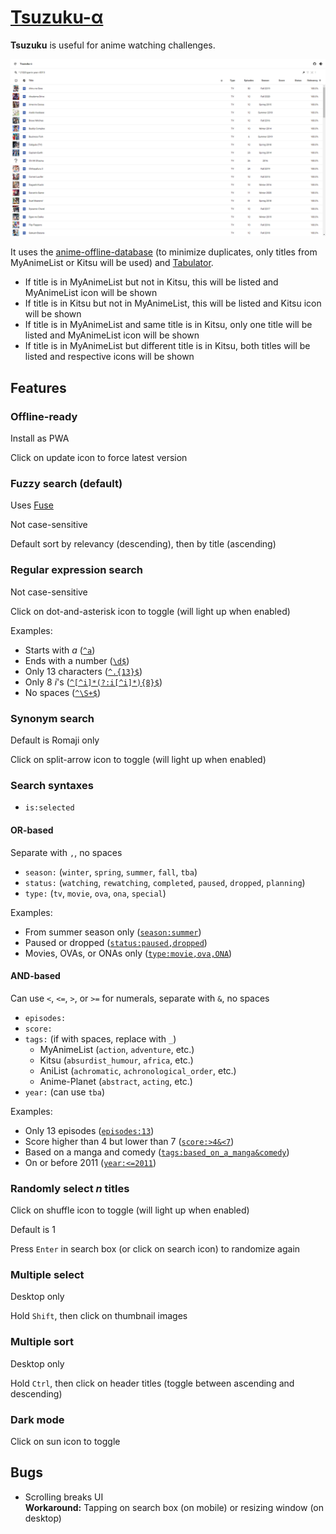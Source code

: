 # [Tsuzuku-α](https://kuzutsu.github.io/tsuzuku/)
**Tsuzuku** is useful for anime watching challenges.

![](https://raw.githubusercontent.com/kuzutsu/tsuzuku/master/preview.png)

It uses the [anime-offline-database](https://github.com/manami-project/anime-offline-database) (to minimize duplicates, only titles from MyAnimeList or Kitsu will be used) and [Tabulator](https://github.com/olifolkerd/tabulator).
* If title is in MyAnimeList but not in Kitsu, this will be listed and MyAnimeList icon will be shown
* If title is in Kitsu but not in MyAnimeList, this will be listed and Kitsu icon will be shown
* If title is in MyAnimeList and same title is in Kitsu, only one title will be listed and MyAnimeList icon will be shown
* If title is in MyAnimeList but different title is in Kitsu, both titles will be listed and respective icons will be shown

## Features
### Offline-ready
Install as PWA

Click on update icon to force latest version

### Fuzzy search (default)
Uses [Fuse](https://github.com/krisk/fuse)

Not case-sensitive

Default sort by relevancy (descending), then by title (ascending)

### Regular expression search
Not case-sensitive

Click on dot-and-asterisk icon to toggle (will light up when enabled)

Examples:
* Starts with *a* ([`^a`](https://kuzutsu.github.io/tsuzuku/?query=%255Ea&regex=1))
* Ends with a number ([`\d$`](https://kuzutsu.github.io/tsuzuku/?query=%255Cd%2524&regex=1))
* Only 13 characters ([`^.{13}$`](https://kuzutsu.github.io/tsuzuku/?query=%255E.%257B13%257D%2524&regex=1))
* Only 8 *i*'s ([`^[^i]*(?:i[^i]*){8}$`](https://kuzutsu.github.io/tsuzuku/?query=%255E%255B%255Ei%255D*%28%253F%253Ai%255B%255Ei%255D*%29%257B8%257D%2524&regex=1))
* No spaces ([`^\S+$`](https://kuzutsu.github.io/tsuzuku/?query=%255E%255CS%252B%2524&regex=1))

### Synonym search
Default is Romaji only

Click on split-arrow icon to toggle (will light up when enabled)

### Search syntaxes
* `is:selected`

#### OR-based
Separate with `,`, no spaces
* `season:` (`winter`, `spring`, `summer`, `fall`, `tba`)
* `status:` (`watching`, `rewatching`, `completed`, `paused`, `dropped`, `planning`)
* `type:` (`tv`, `movie`, `ova`, `ona`, `special`)

Examples:
* From summer season only ([`season:summer`](https://kuzutsu.github.io/tsuzuku/?query=season%253Asummer))
* Paused or dropped ([`status:paused,dropped`](https://kuzutsu.github.io/tsuzuku/?query=status%253Apaused%252Cdropped))
* Movies, OVAs, or ONAs only ([`type:movie,ova,ONA`](https://kuzutsu.github.io/tsuzuku/?query=type%253Amovie%252Cova%252CONA))

#### AND-based
Can use `<`, `<=`, `>`, or `>=` for numerals, separate with `&`, no spaces
* `episodes:`
* `score:`
* `tags:` (if with spaces, replace with `_`)
  * MyAnimeList (`action`, `adventure`, etc.)
  * Kitsu (`absurdist_humour`, `africa`, etc.)
  * AniList (`achromatic`, `achronological_order`, etc.)
  * Anime-Planet (`abstract`, `acting`, etc.)
* `year:` (can use `tba`)

Examples:
* Only 13 episodes ([`episodes:13`](https://kuzutsu.github.io/tsuzuku/?query=episodes%253A13))
* Score higher than 4 but lower than 7 ([`score:>4&<7`](https://kuzutsu.github.io/tsuzuku/?query=score%253A%253E4%2526%253C7))
* Based on a manga and comedy ([`tags:based_on_a_manga&comedy`](https://kuzutsu.github.io/tsuzuku/?query=tags%253Abased_on_a_manga%2526comedy))
* On or before 2011 ([`year:<=2011`](https://kuzutsu.github.io/tsuzuku/?query=year%253A%253C%253D2011))

### Randomly select *n* titles
Click on shuffle icon to toggle (will light up when enabled)

Default is 1

Press `Enter` in search box (or click on search icon) to randomize again

### Multiple select
Desktop only

Hold `Shift`, then click on thumbnail images

### Multiple sort
Desktop only

Hold `Ctrl`, then click on header titles (toggle between ascending and descending)

### Dark mode
Click on sun icon to toggle

## Bugs
* Scrolling breaks UI<br>
**Workaround:** Tapping on search box (on mobile) or resizing window (on desktop)